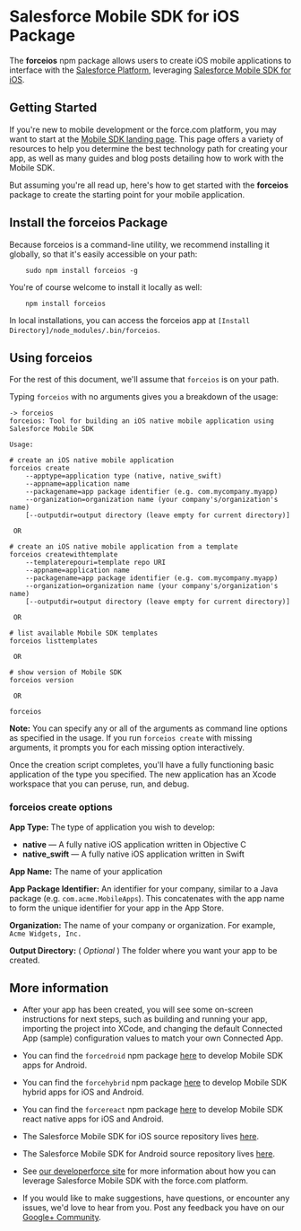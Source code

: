 # Salesforce Mobile SDK for iOS Package

The **forceios** npm package allows users to create iOS mobile applications to interface with the [Salesforce Platform](http://www.salesforce.com/platform/overview/), leveraging [Salesforce Mobile SDK for iOS](https://github.com/forcedotcom/SalesforceMobileSDK-iOS).

## Getting Started

If you're new to mobile development or the force.com platform, you may want to start at the [Mobile SDK landing page](http://wiki.developerforce.com/page/Mobile_SDK).  This page offers a variety of resources to help you determine the best technology path for creating your app, as well as many guides and blog posts detailing how to work with the Mobile SDK.

But assuming you're all read up, here's how to get started with the **forceios** package to create the starting point for your mobile application.

## Install the forceios Package

Because forceios is a command-line utility, we recommend installing it globally, so that it's easily accessible on your path:

        sudo npm install forceios -g

You're of course welcome to install it locally as well:

        npm install forceios

In local installations, you can access the forceios app at `[Install Directory]/node_modules/.bin/forceios`.

## Using forceios

For the rest of this document, we'll assume that `forceios` is on your path.

Typing `forceios` with no arguments gives you a breakdown of the usage:

```
-> forceios
forceios: Tool for building an iOS native mobile application using Salesforce Mobile SDK

Usage:

# create an iOS native mobile application
forceios create
    --apptype=application type (native, native_swift)
    --appname=application name
    --packagename=app package identifier (e.g. com.mycompany.myapp)
    --organization=organization name (your company's/organization's name)
    [--outputdir=output directory (leave empty for current directory)]

 OR 

# create an iOS native mobile application from a template
forceios createwithtemplate
    --templaterepouri=template repo URI
    --appname=application name
    --packagename=app package identifier (e.g. com.mycompany.myapp)
    --organization=organization name (your company's/organization's name)
    [--outputdir=output directory (leave empty for current directory)]

 OR 

# list available Mobile SDK templates
forceios listtemplates

 OR 

# show version of Mobile SDK
forceios version

 OR 

forceios
```

**Note:** You can specify any or all of the arguments as command line options as specified in the usage.  If you run `forceios create` with missing arguments, it prompts you for each missing option interactively.

Once the creation script completes, you'll have a fully functioning basic application of the type you specified.  The new application has an Xcode workspace that you can peruse, run, and debug.

### forceios create options

**App Type:** The type of application you wish to develop:

- **native** — A fully native iOS application written in Objective C
- **native\_swift** — A fully native iOS application written in Swift

**App Name:** The name of your application

**App Package Identifier:** An identifier for your company, similar to a Java package (e.g. `com.acme.MobileApps`).  This concatenates with the app name to form the unique identifier for your app in the App Store.

**Organization:** The name of your company or organization.  For example, `Acme Widgets, Inc.`

**Output Directory:** \( *Optional* \) The folder where you want your app to be created.

## More information

- After your app has been created, you will see some on-screen instructions for next steps, such as building and running your app, importing the project into XCode, and changing the default Connected App (sample) configuration values to match your own Connected App.

- You can find the `forcedroid` npm package [here](https://npmjs.org/package/forcedroid) to develop Mobile SDK apps for Android.

- You can find the `forcehybrid` npm package [here](https://npmjs.org/package/forcehybrid) to develop Mobile SDK hybrid apps for iOS and Android.

- You can find the `forcereact` npm package [here](https://npmjs.org/package/forcereact) to develop Mobile SDK react native apps for iOS and Android.

- The Salesforce Mobile SDK for iOS source repository lives [here](https://github.com/forcedotcom/SalesforceMobileSDK-iOS).

- The Salesforce Mobile SDK for Android source repository lives [here](https://github.com/forcedotcom/SalesforceMobileSDK-Android).

- See [our developerforce site](http://wiki.developerforce.com/page/Mobile_SDK) for more information about how you can leverage Salesforce Mobile SDK with the force.com platform.

- If you would like to make suggestions, have questions, or encounter any issues, we'd love to hear from you.  Post any feedback you have on our [Google+ Community](https://plus.google.com/communities/114225252149514546445).
